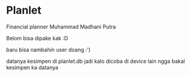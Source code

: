 # Planlet
Financial planner Muhammad Madhani Putra


Belom bisa dipake kak :D

baru bisa nambahin user doang :')

datanya kesimpen di planlet.db jadi kalo dicoba di device lain ngga bakal kesimpen ka datanya
